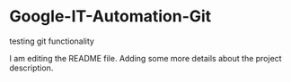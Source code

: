 # Google-IT-Automation-Git
testing git functionality

I am editing the README file. Adding some more details about the project description.
